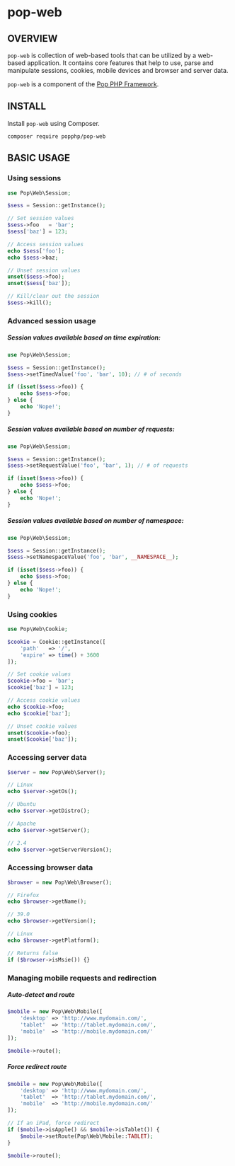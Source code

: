 pop-web
=======

OVERVIEW
--------
`pop-web` is collection of web-based tools that can be utilized by a web-based application.
It contains core features that help to use, parse and manipulate sessions, cookies, mobile
devices and browser and server data.

`pop-web` is a component of the [Pop PHP Framework](http://www.popphp.org/).

INSTALL
-------

Install `pop-web` using Composer.

    composer require popphp/pop-web

BASIC USAGE
-----------

### Using sessions

```php
use Pop\Web\Session;

$sess = Session::getInstance();

// Set session values
$sess->foo   = 'bar';
$sess['baz'] = 123;

// Access session values
echo $sess['foo'];
echo $sess->baz;

// Unset session values
unset($sess->foo);
unset($sess['baz']);

// Kill/clear out the session
$sess->kill();
```

### Advanced session usage

##### Session values available based on time expiration:

```php
use Pop\Web\Session;

$sess = Session::getInstance();
$sess->setTimedValue('foo', 'bar', 10); // # of seconds

if (isset($sess->foo)) {
    echo $sess->foo;
} else {
    echo 'Nope!';
}
```

##### Session values available based on number of requests:

```php
use Pop\Web\Session;

$sess = Session::getInstance();
$sess->setRequestValue('foo', 'bar', 1); // # of requests

if (isset($sess->foo)) {
    echo $sess->foo;
} else {
    echo 'Nope!';
}
```

##### Session values available based on number of namespace:

```php
use Pop\Web\Session;

$sess = Session::getInstance();
$sess->setNamespaceValue('foo', 'bar', __NAMESPACE__);

if (isset($sess->foo)) {
    echo $sess->foo;
} else {
    echo 'Nope!';
}
```

### Using cookies

```php
use Pop\Web\Cookie;

$cookie = Cookie::getInstance([
    'path'   => '/',
    'expire' => time() + 3600
]);

// Set cookie values
$cookie->foo = 'bar';
$cookie['baz'] = 123;

// Access cookie values
echo $cookie->foo;
echo $cookie['baz'];

// Unset cookie values
unset($cookie->foo);
unset($cookie['baz']);
```

### Accessing server data

```php
$server = new Pop\Web\Server();

// Linux
echo $server->getOs();

// Ubuntu
echo $server->getDistro();

// Apache
echo $server->getServer();

// 2.4
echo $server->getServerVersion();
```

### Accessing browser data

```php
$browser = new Pop\Web\Browser();

// Firefox
echo $browser->getName();

// 39.0
echo $browser->getVersion();

// Linux
echo $browser->getPlatform();

// Returns false
if ($browser->isMsie()) {}
```

### Managing mobile requests and redirection

##### Auto-detect and route

```php
$mobile = new Pop\Web\Mobile([
    'desktop' => 'http://www.mydomain.com/',
    'tablet'  => 'http://tablet.mydomain.com/',
    'mobile'  => 'http://mobile.mydomain.com/'
]);

$mobile->route();
```

##### Force redirect route

```php
$mobile = new Pop\Web\Mobile([
    'desktop' => 'http://www.mydomain.com/',
    'tablet'  => 'http://tablet.mydomain.com/',
    'mobile'  => 'http://mobile.mydomain.com/'
]);

// If an iPad, force redirect
if ($mobile->isApple() && $mobile->isTablet()) {
    $mobile->setRoute(Pop\Web\Mobile::TABLET);
}

$mobile->route();
```
